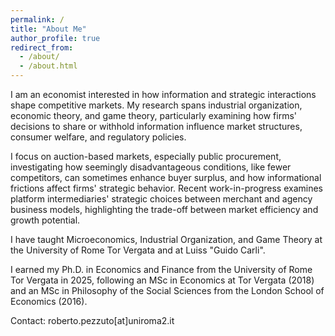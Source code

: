 ```yaml
---
permalink: /
title: "About Me"
author_profile: true
redirect_from: 
  - /about/
  - /about.html
---
```


I am an economist interested in how information and strategic interactions shape competitive markets. My research spans industrial organization, economic theory, and game theory, particularly examining how firms' decisions to share or withhold information influence market structures, consumer welfare, and regulatory policies.

I focus on auction-based markets, especially public procurement, investigating how seemingly disadvantageous conditions, like fewer competitors, can sometimes enhance buyer surplus, and how informational frictions affect firms' strategic behavior. Recent work-in-progress examines platform intermediaries' strategic choices between merchant and agency business models, highlighting the trade-off between market efficiency and growth potential.

I have taught Microeconomics, Industrial Organization, and Game Theory at the University of Rome Tor Vergata and at Luiss "Guido Carli".

I earned my Ph.D. in Economics and Finance from the University of Rome Tor Vergata in 2025, following an MSc in Economics at Tor Vergata (2018) and an MSc in Philosophy of the Social Sciences from the London School of Economics (2016).

Contact: roberto.pezzuto[at]uniroma2.it
